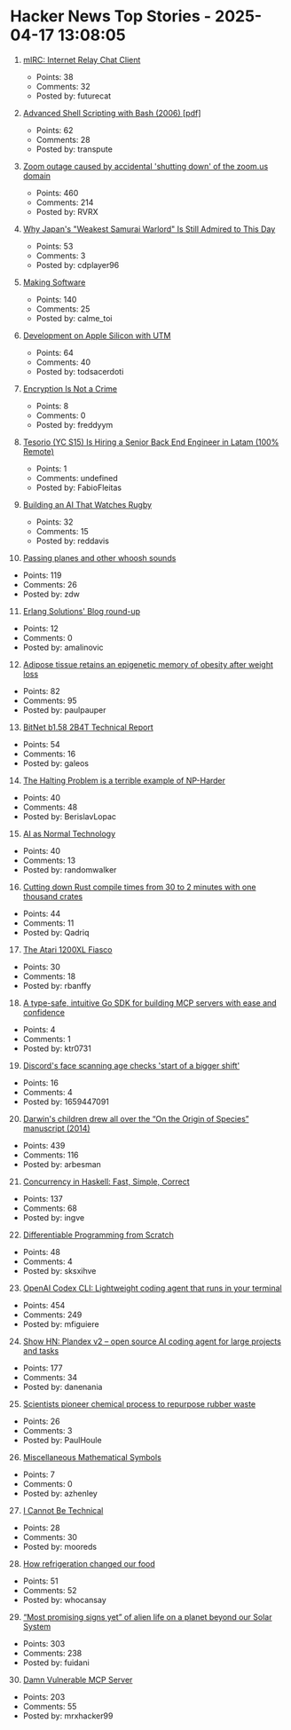 # Hacker News Top Stories - 2025-04-17 13:08:05

1. [mIRC: Internet Relay Chat Client](https://www.mirc.com/)
   - Points: 38
   - Comments: 32
   - Posted by: futurecat

2. [Advanced Shell Scripting with Bash (2006) [pdf]](http://uniforumchicago.org/slides/bash1.pdf)
   - Points: 62
   - Comments: 28
   - Posted by: transpute

3. [Zoom outage caused by accidental 'shutting down' of the zoom.us domain](https://status.zoom.us/incidents/pw9r9vnq5rvk)
   - Points: 460
   - Comments: 214
   - Posted by: RVRX

4. [Why Japan's "Weakest Samurai Warlord" Is Still Admired to This Day](https://www.tokyoweekender.com/art_and_culture/japanese-culture/oda-ujiharu-the-weakest-samurai-warlord/)
   - Points: 53
   - Comments: 3
   - Posted by: cdplayer96

5. [Making Software](https://www.makingsoftware.com/)
   - Points: 140
   - Comments: 25
   - Posted by: calme_toi

6. [Development on Apple Silicon with UTM](https://rkiselenko.dev/blog/development-on-mac-with-utm/development-on-mac-with-lima/)
   - Points: 64
   - Comments: 40
   - Posted by: todsacerdoti

7. [Encryption Is Not a Crime](https://www.privacyguides.org/articles/2025/04/11/encryption-is-not-a-crime/)
   - Points: 8
   - Comments: 0
   - Posted by: freddyym

8. [Tesorio (YC S15) Is Hiring a Senior Back End Engineer in Latam (100% Remote)](https://www.tesorio.com/careers#job-openings)
   - Points: 1
   - Comments: undefined
   - Posted by: FabioFleitas

9. [Building an AI That Watches Rugby](https://nickjones.tech/ai-watching-rugby/)
   - Points: 32
   - Comments: 15
   - Posted by: reddavis

10. [Passing planes and other whoosh sounds](https://www.windytan.com/2025/04/passing-planes-and-other-whoosh-sounds.html)
   - Points: 119
   - Comments: 26
   - Posted by: zdw

11. [Erlang Solutions' Blog round-up](https://www.erlang-solutions.com/blog/erlang-solutions-blog-round-up/)
   - Points: 12
   - Comments: 0
   - Posted by: amalinovic

12. [Adipose tissue retains an epigenetic memory of obesity after weight loss](https://www.nature.com/articles/s41586-024-08165-7)
   - Points: 82
   - Comments: 95
   - Posted by: paulpauper

13. [BitNet b1.58 2B4T Technical Report](https://arxiv.org/abs/2504.12285)
   - Points: 54
   - Comments: 16
   - Posted by: galeos

14. [The Halting Problem is a terrible example of NP-Harder](https://buttondown.com/hillelwayne/archive/the-halting-problem-is-a-terrible-example-of-np/)
   - Points: 40
   - Comments: 48
   - Posted by: BerislavLopac

15. [AI as Normal Technology](https://knightcolumbia.org/content/ai-as-normal-technology)
   - Points: 40
   - Comments: 13
   - Posted by: randomwalker

16. [Cutting down Rust compile times from 30 to 2 minutes with one thousand crates](https://www.feldera.com/blog/cutting-down-rust-compile-times-from-30-to-2-minutes-with-one-thousand-crates)
   - Points: 44
   - Comments: 11
   - Posted by: Qadriq

17. [The Atari 1200XL Fiasco](https://www.goto10retro.com/p/the-atari-1200xl-fiasco)
   - Points: 30
   - Comments: 18
   - Posted by: rbanffy

18. [A type-safe, intuitive Go SDK for building MCP servers with ease and confidence](https://github.com/ktr0731/go-mcp)
   - Points: 4
   - Comments: 1
   - Posted by: ktr0731

19. [Discord's face scanning age checks 'start of a bigger shift'](https://www.bbc.com/news/articles/cjr75wypg0vo)
   - Points: 16
   - Comments: 4
   - Posted by: 1659447091

20. [Darwin's children drew all over the “On the Origin of Species” manuscript (2014)](https://theappendix.net/posts/2014/02/darwins-children-drew-vegetable-battles-on-the-origin-of-species)
   - Points: 439
   - Comments: 116
   - Posted by: arbesman

21. [Concurrency in Haskell: Fast, Simple, Correct](https://bitbashing.io/haskell-concurrency.html)
   - Points: 137
   - Comments: 68
   - Posted by: ingve

22. [Differentiable Programming from Scratch](https://thenumb.at/Autodiff/)
   - Points: 48
   - Comments: 4
   - Posted by: sksxihve

23. [OpenAI Codex CLI: Lightweight coding agent that runs in your terminal](https://github.com/openai/codex)
   - Points: 454
   - Comments: 249
   - Posted by: mfiguiere

24. [Show HN: Plandex v2 – open source AI coding agent for large projects and tasks](https://github.com/plandex-ai/plandex)
   - Points: 177
   - Comments: 34
   - Posted by: danenania

25. [Scientists pioneer chemical process to repurpose rubber waste](https://phys.org/news/2025-03-cleaner-future-scientists-chemical-repurpose.html)
   - Points: 26
   - Comments: 3
   - Posted by: PaulHoule

26. [Miscellaneous Mathematical Symbols](https://www.johndcook.com/blog/2025/04/14/miscellaneous-mathematical-symbols/)
   - Points: 7
   - Comments: 0
   - Posted by: azhenley

27. [I Cannot Be Technical](https://www.fightforthehuman.com/why-i-cannot-be-technical/)
   - Points: 28
   - Comments: 30
   - Posted by: mooreds

28. [How refrigeration changed our food](https://www.nytimes.com/2024/06/24/books/review/frostbite-nicola-twilley.html)
   - Points: 51
   - Comments: 52
   - Posted by: whocansay

29. [“Most promising signs yet” of alien life on a planet beyond our Solar System](https://www.skyatnightmagazine.com/news/k2-18b-dimethyl-sulfide)
   - Points: 303
   - Comments: 238
   - Posted by: fuidani

30. [Damn Vulnerable MCP Server](https://github.com/harishsg993010/damn-vulnerable-MCP-server)
   - Points: 203
   - Comments: 55
   - Posted by: mrxhacker99

